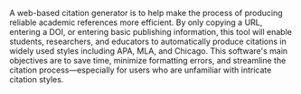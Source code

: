 A web-based citation generator is to help make the process of producing reliable academic references more efficient. By only copying a URL, entering a DOI, or entering basic publishing information, this tool will enable students, researchers, and educators to automatically produce citations in widely used styles including APA, MLA, and Chicago. This software's main objectives are to save time, minimize formatting errors, and streamline the citation process—especially for users who are unfamiliar with intricate citation styles.
